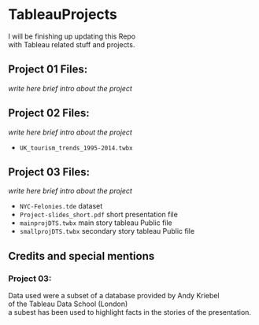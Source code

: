 # TableauProjects 

I will be finishing up updating this Repo  
with Tableau related stuff and projects.

## Project 01 Files:  

_write here brief intro about the project_  


## Project 02 Files:  

_write here brief intro about the project_  

* `UK_tourism_trends_1995-2014.twbx`  


## Project 03 Files:

_write here brief intro about the project_  

* `NYC-Felonies.tde`			dataset
* `Project-slides_short.pdf` 	short presentation file
* `mainprojDTS.twbx`			main story tableau Public file
* `smallprojDTS.twbx`			secondary story tableau Public file



## Credits and special mentions

### Project 03:

Data used were a subset of a database provided by Andy Kriebel  
of the Tableau Data School (London)  
a subest has been used to highlight facts in the stories of the presentation.
